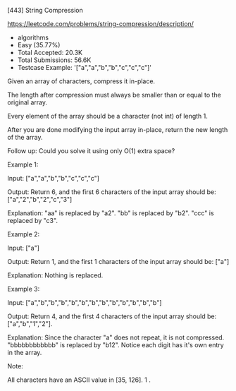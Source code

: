 [443] String Compression  

https://leetcode.com/problems/string-compression/description/

* algorithms
* Easy (35.77%)
* Total Accepted:    20.3K
* Total Submissions: 56.6K
* Testcase Example:  '["a","a","b","b","c","c","c"]'

Given an array of characters, compress it in-place.

The length after compression must always be smaller than or equal to the original array.

Every element of the array should be a character (not int) of length 1.
 
After you are done modifying the input array in-place, return the new length of the array.



Follow up:
Could you solve it using only O(1) extra space?




Example 1:

Input:
["a","a","b","b","c","c","c"]

Output:
Return 6, and the first 6 characters of the input array should be: ["a","2","b","2","c","3"]

Explanation:
"aa" is replaced by "a2". "bb" is replaced by "b2". "ccc" is replaced by "c3".



Example 2:

Input:
["a"]

Output:
Return 1, and the first 1 characters of the input array should be: ["a"]

Explanation:
Nothing is replaced.



Example 3:

Input:
["a","b","b","b","b","b","b","b","b","b","b","b","b"]

Output:
Return 4, and the first 4 characters of the input array should be: ["a","b","1","2"].

Explanation:
Since the character "a" does not repeat, it is not compressed. "bbbbbbbbbbbb" is replaced by "b12".
Notice each digit has it's own entry in the array.



Note:

All characters have an ASCII value in [35, 126].
1 .


